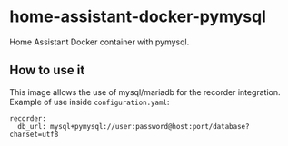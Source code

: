 # home-assistant-docker-pymysql
Home Assistant Docker container with pymysql.


## How to use it
This image allows the use of mysql/mariadb for the recorder integration. 
Example of use inside `configuration.yaml`:

```
recorder:
  db_url: mysql+pymysql://user:password@host:port/database?charset=utf8
```
